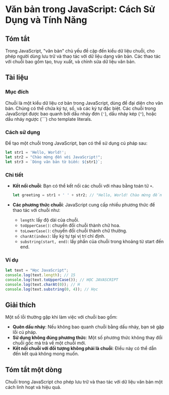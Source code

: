 <!--
Meta Description: # Văn bản trong JavaScript: Cách Sử Dụng và Tính Năng ## Tóm tắt Trong JavaScript, "văn bản" chủ yếu đề cập đến kiểu dữ liệu chuỗi, cho phép người dùn...
Meta Keywords: chuỗi, javascript, với, bản, văn
-->

# Văn bản trong JavaScript: Cách Sử Dụng và Tính Năng

## Tóm tắt
Trong JavaScript, "văn bản" chủ yếu đề cập đến kiểu dữ liệu chuỗi, cho phép người dùng lưu trữ và thao tác với dữ liệu dạng văn bản. Các thao tác với chuỗi bao gồm tạo, truy xuất, và chỉnh sửa dữ liệu văn bản.

## Tài liệu
### Mục đích
Chuỗi là một kiểu dữ liệu cơ bản trong JavaScript, dùng để đại diện cho văn bản. Chúng có thể chứa ký tự, số, và các ký tự đặc biệt. Các chuỗi trong JavaScript được bao quanh bởi dấu nháy đơn (`'`), dấu nháy kép (`"`), hoặc dấu nháy ngược (`\``) cho template literals.

### Cách sử dụng
Để tạo một chuỗi trong JavaScript, bạn có thể sử dụng cú pháp sau:
```javascript
let str1 = 'Hello, World!';
let str2 = "Chào mừng đến với JavaScript!";
let str3 = `Dòng văn bản từ biến: ${str1}`;
```

### Chi tiết
- **Kết nối chuỗi**: Bạn có thể kết nối các chuỗi với nhau bằng toán tử `+`.
  ```javascript
  let greeting = str1 + ' ' + str2; // "Hello, World! Chào mừng đến với JavaScript!"
  ```

- **Các phương thức chuỗi**: JavaScript cung cấp nhiều phương thức để thao tác với chuỗi như:
  - `length`: lấy độ dài của chuỗi.
  - `toUpperCase()`: chuyển đổi chuỗi thành chữ hoa.
  - `toLowerCase()`: chuyển đổi chuỗi thành chữ thường.
  - `charAt(index)`: lấy ký tự tại vị trí chỉ định.
  - `substring(start, end)`: lấy phần của chuỗi trong khoảng từ start đến end.

### Ví dụ
```javascript
let text = "Học JavaScript";
console.log(text.length); // 15
console.log(text.toUpperCase()); // HỌC JAVASCRIPT
console.log(text.charAt(0)); // H
console.log(text.substring(0, 4)); // Học
```

## Giải thích
Một số lỗi thường gặp khi làm việc với chuỗi bao gồm:
- **Quên dấu nháy**: Nếu không bao quanh chuỗi bằng dấu nháy, bạn sẽ gặp lỗi cú pháp.
- **Sử dụng không đúng phương thức**: Một số phương thức không thay đổi chuỗi gốc mà trả về một chuỗi mới.
- **Kết nối chuỗi với đối tượng không phải là chuỗi**: Điều này có thể dẫn đến kết quả không mong muốn.

## Tóm tắt một dòng
Chuỗi trong JavaScript cho phép lưu trữ và thao tác với dữ liệu văn bản một cách linh hoạt và hiệu quả.